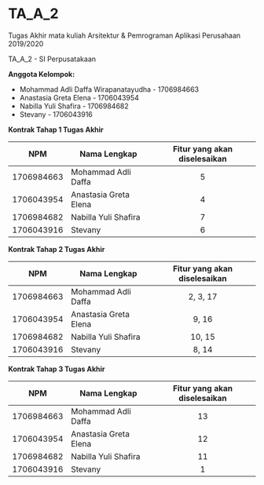 # TA_A_2
Tugas Akhir mata kuliah Arsitektur & Pemrograman Aplikasi Perusahaan 2019/2020

TA_A_2 - SI Perpusatakaan

**Anggota Kelompok:**

- Mohammad Adli Daffa Wirapanatayudha - 1706984663
- Anastasia Greta Elena - 1706043954
- Nabilla Yuli Shafira - 1706984682
- Stevany - 1706043916

**Kontrak Tahap 1 Tugas Akhir**

| NPM | Nama Lengkap | Fitur yang akan diselesaikan |
| :---: | --- | :---: |
| 1706984663 | Mohammad Adli Daffa | 5 |
| 1706043954 | Anastasia Greta Elena | 4 |
| 1706984682 | Nabilla Yuli Shafira | 7 |
| 1706043916 | Stevany | 6 |

**Kontrak Tahap 2 Tugas Akhir**

| NPM | Nama Lengkap | Fitur yang akan diselesaikan |
| :---: | --- | :---: |
| 1706984663 | Mohammad Adli Daffa | 2, 3, 17 |
| 1706043954 | Anastasia Greta Elena | 9, 16 |
| 1706984682 | Nabilla Yuli Shafira | 10, 15 |
| 1706043916 | Stevany | 8, 14 |

**Kontrak Tahap 3 Tugas Akhir**

| NPM | Nama Lengkap | Fitur yang akan diselesaikan |
| :---: | --- | :---: |
| 1706984663 | Mohammad Adli Daffa | 13 |
| 1706043954 | Anastasia Greta Elena | 12 |
| 1706984682 | Nabilla Yuli Shafira | 11 |
| 1706043916 | Stevany | 1 |
